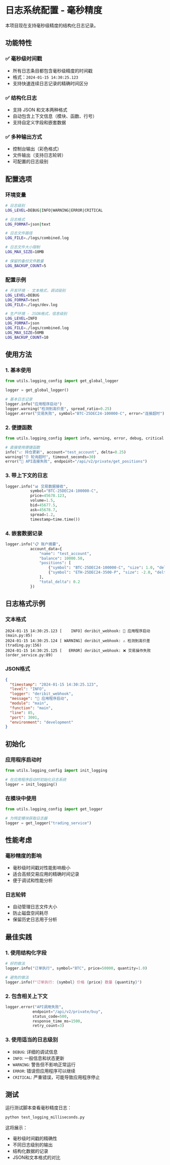 # 日志系统配置 - 毫秒精度

本项目现在支持毫秒级精度的结构化日志记录。

## 功能特性

### ✅ 毫秒级时间戳
- 所有日志条目都包含毫秒级精度的时间戳
- 格式：`2024-01-15 14:30:25.123`
- 支持快速连续日志记录的精确时间区分

### ✅ 结构化日志
- 支持 JSON 和文本两种格式
- 自动包含上下文信息（模块、函数、行号）
- 支持自定义字段和嵌套数据

### ✅ 多种输出方式
- 控制台输出（彩色格式）
- 文件输出（支持日志轮转）
- 可配置的日志级别

## 配置选项

### 环境变量

```bash
# 日志级别
LOG_LEVEL=DEBUG|INFO|WARNING|ERROR|CRITICAL

# 日志格式
LOG_FORMAT=json|text

# 日志文件路径
LOG_FILE=./logs/combined.log

# 日志文件大小限制
LOG_MAX_SIZE=10MB

# 保留的备份文件数量
LOG_BACKUP_COUNT=5
```

### 配置示例

```bash
# 开发环境 - 文本格式，调试级别
LOG_LEVEL=DEBUG
LOG_FORMAT=text
LOG_FILE=./logs/dev.log

# 生产环境 - JSON格式，信息级别
LOG_LEVEL=INFO
LOG_FORMAT=json
LOG_FILE=./logs/combined.log
LOG_MAX_SIZE=50MB
LOG_BACKUP_COUNT=10
```

## 使用方法

### 1. 基本使用

```python
from utils.logging_config import get_global_logger

logger = get_global_logger()

# 基本日志记录
logger.info("应用程序启动")
logger.warning("检测到高价差", spread_ratio=0.25)
logger.error("交易失败", symbol="BTC-25DEC24-100000-C", error="连接超时")
```

### 2. 便捷函数

```python
from utils.logging_config import info, warning, error, debug, critical

# 直接使用便捷函数
info("📈 持仓更新", account="test_account", delta=0.25)
warning("⏰ 轮询超时", timeout_seconds=30)
error("🔌 API连接失败", endpoint="/api/v2/private/get_positions")
```

### 3. 带上下文的日志

```python
logger.info("📊 交易数据接收",
           symbol="BTC-25DEC24-100000-C",
           price=45678.123,
           volume=1.5,
           bid=45677.5,
           ask=45678.7,
           spread=1.2,
           timestamp=time.time())
```

### 4. 嵌套数据记录

```python
logger.info("📋 账户摘要",
           account_data={
               "name": "test_account",
               "balance": 10000.50,
               "positions": [
                   {"symbol": "BTC-25DEC24-100000-C", "size": 1.0, "delta": 0.5},
                   {"symbol": "ETH-25DEC24-3500-P", "size": -2.0, "delta": -0.3}
               ],
               "total_delta": 0.2
           })
```

## 日志格式示例

### 文本格式
```
2024-01-15 14:30:25.123 [    INFO] deribit_webhook: 🚀 应用程序启动 (main.py:85)
2024-01-15 14:30:25.124 [ WARNING] deribit_webhook: ⚠️ 检测到高价差 (trading.py:156)
2024-01-15 14:30:25.125 [   ERROR] deribit_webhook: ❌ 交易操作失败 (order_service.py:89)
```

### JSON格式
```json
{
  "timestamp": "2024-01-15 14:30:25.123",
  "level": "INFO",
  "logger": "deribit_webhook",
  "message": "🚀 应用程序启动",
  "module": "main",
  "function": "main",
  "line": 85,
  "port": 3001,
  "environment": "development"
}
```

## 初始化

### 应用程序启动时
```python
from utils.logging_config import init_logging

# 在应用程序启动时初始化日志系统
logger = init_logging()
```

### 在模块中使用
```python
from utils.logging_config import get_logger

# 为特定模块获取日志器
logger = get_logger("trading_service")
```

## 性能考虑

### 毫秒精度的影响
- 毫秒级时间戳对性能影响极小
- 适合高频交易应用的精确时间记录
- 便于调试和性能分析

### 日志轮转
- 自动管理日志文件大小
- 防止磁盘空间耗尽
- 保留历史日志用于分析

## 最佳实践

### 1. 使用结构化字段
```python
# 好的做法
logger.info("订单执行", symbol="BTC", price=50000, quantity=1.0)

# 避免的做法
logger.info(f"订单执行: {symbol} 价格 {price} 数量 {quantity}")
```

### 2. 包含相关上下文
```python
logger.error("API调用失败",
            endpoint="/api/v2/private/buy",
            status_code=500,
            response_time_ms=1500,
            retry_count=3)
```

### 3. 使用适当的日志级别
- `DEBUG`: 详细的调试信息
- `INFO`: 一般信息和状态更新
- `WARNING`: 警告但不影响正常运行
- `ERROR`: 错误但应用程序可以继续
- `CRITICAL`: 严重错误，可能导致应用程序停止

## 测试

运行测试脚本查看毫秒精度日志：

```bash
python test_logging_milliseconds.py
```

这将展示：
- 毫秒级时间戳的精确性
- 不同日志级别的输出
- 结构化数据的记录
- JSON和文本格式的对比

